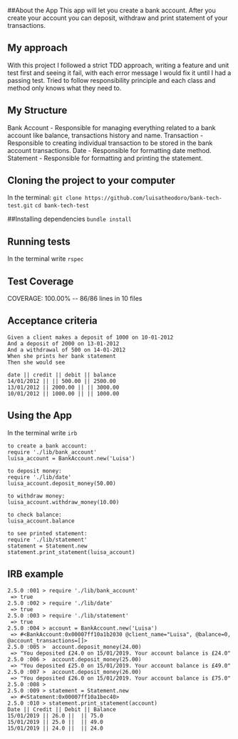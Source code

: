 ##About the App
This app will let you create a bank account.
After you create your account you can deposit, withdraw and print statement of your transactions.

## My approach 
With this project I followed a strict TDD approach, writing a feature and unit test first and seeing it fail, with 
each error message I would fix it until I had a passing test.
Tried to follow responsibility principle and each class and method only knows what they need to.

## My Structure
Bank Account - Responsible for managing everything related to a bank account like balance, transactions history and name.
Transaction - Responsible to creating individual transaction to be stored in the bank account transactions.
Date - Responsible for formatting date method.
Statement - Responsible for formatting and printing the statement.

## Cloning the project to your computer
In the terminal:
 `git clone https://github.com/luisatheodoro/bank-tech-test.git`
 `cd bank-tech-test`

##Installing dependencies
`bundle install`

## Running tests
In the terminal write `rspec`

## Test Coverage

COVERAGE: 100.00% -- 86/86 lines in 10 files

## Acceptance criteria
```
Given a client makes a deposit of 1000 on 10-01-2012
And a deposit of 2000 on 13-01-2012
And a withdrawal of 500 on 14-01-2012
When she prints her bank statement
Then she would see

date || credit || debit || balance
14/01/2012 || || 500.00 || 2500.00
13/01/2012 || 2000.00 || || 3000.00
10/01/2012 || 1000.00 || || 1000.00
```

## Using the App
In the terminal write `irb`

```
to create a bank account:
require './lib/bank_account'
luisa_account = BankAccount.new('Luisa')

to deposit money:
require './lib/date'
luisa_account.deposit_money(50.00)

to withdraw money:
luisa_account.withdraw_money(10.00)

to check balance:
luisa_account.balance

to see printed statement:
require './lib/statement'
statement = Statement.new
statement.print_statement(luisa_account)
```
## IRB example
```
2.5.0 :001 > require './lib/bank_account'
 => true 
2.5.0 :002 > require './lib/date'
 => true 
2.5.0 :003 > require './lib/statement'
 => true 
2.5.0 :004 > account = BankAccount.new('Luisa')
 => #<BankAccount:0x00007ff10a1b2030 @client_name="Luisa", @balance=0, @account_transactions=[]> 
2.5.0 :005 >  account.deposit_money(24.00)
 => "You deposited £24.0 on 15/01/2019. Your account balance is £24.0" 
2.5.0 :006 >  account.deposit_money(25.00)
 => "You deposited £25.0 on 15/01/2019. Your account balance is £49.0" 
2.5.0 :007 >  account.deposit_money(26.00)
 => "You deposited £26.0 on 15/01/2019. Your account balance is £75.0" 
2.5.0 :008 > 
2.5.0 :009 > statement = Statement.new
 => #<Statement:0x00007ff10a1bec40> 
2.5.0 :010 > statement.print_statement(account)
Date || Credit || Debit || Balance
15/01/2019 || 26.0 ||  || 75.0
15/01/2019 || 25.0 ||  || 49.0
15/01/2019 || 24.0 ||  || 24.0

```



